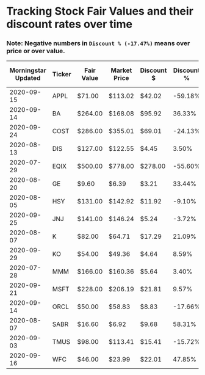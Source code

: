 # Tracking Stock Fair Values and their discount rates over time

### Note: Negative numbers in `Discount % (-17.47%)` means over price or over value.

| Morningstar Updated | Ticker | Fair Value | Market Price | Discount $ | Discount % | Query Date | Out of Date |
|---------------------|--------|------------|--------------|------------|------------|------------|-------------|
| 2020-09-15          | APPL   | $71.00     | $113.02      | $42.02     | -59.18%    | 9/26/2020  | 11          |
| 2020-09-14          | BA     | $264.00    | $168.08      | $95.92     | 36.33%     | 9/26/2020  | 12          |
| 2020-09-24          | COST   | $286.00    | $355.01      | $69.01     | -24.13%    | 9/26/2020  | 2           |
| 2020-08-13          | DIS    | $127.00    | $122.55      | $4.45      | 3.50%      | 9/26/2020  | 44          |
| 2020-07-29          | EQIX   | $500.00    | $778.00      | $278.00    | -55.60%    | 9/26/2020  | 59          |
| 2020-08-20          | GE     | $9.60      | $6.39        | $3.21      | 33.44%     | 9/26/2020  | 37          |
| 2020-08-05          | HSY    | $131.00    | $142.92      | $11.92     | -9.10%     | 9/26/2020  | 52          |
| 2020-09-25          | JNJ    | $141.00    | $146.24      | $5.24      | -3.72%     | 9/26/2020  | 1           |
| 2020-08-07          | K      | $82.00     | $64.71       | $17.29     | 21.09%     | 9/26/2020  | 50          |
| 2020-09-29          | KO     | $54.00     | $49.36       | $4.64      | 8.59%      | 9/26/2020  | -3          |
| 2020-07-28          | MMM    | $166.00    | $160.36      | $5.64      | 3.40%      | 9/26/2020  | 60          |
| 2020-09-21          | MSFT   | $228.00    | $206.19      | $21.81     | 9.57%      | 9/26/2020  | 5           |
| 2020-09-14          | ORCL   | $50.00     | $58.83       | $8.83      | -17.66%    | 9/26/2020  | 12          |
| 2020-08-07          | SABR   | $16.60     | $6.92        | $9.68      | 58.31%     | 9/26/2020  | 50          |
| 2020-09-03          | TMUS   | $98.00     | $113.41      | $15.41     | -15.72%    | 9/26/2020  | 23          |
| 2020-09-16          | WFC    | $46.00     | $23.99       | $22.01     | 47.85%     | 9/26/2020  | 10          |